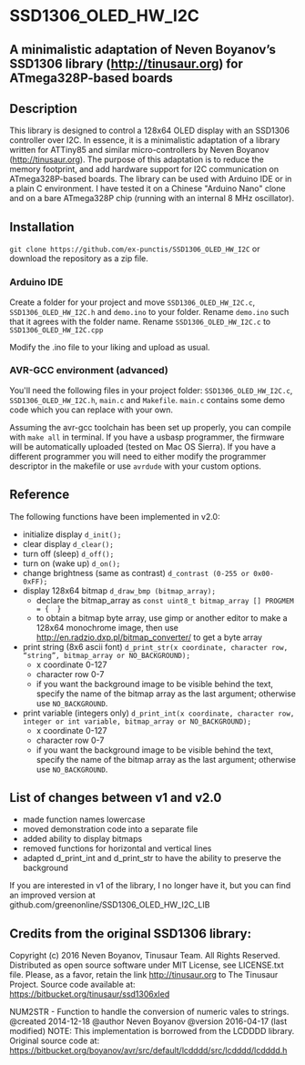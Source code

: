 # SSD1306_OLED_HW_I2C 
## A minimalistic adaptation of Neven Boyanov’s SSD1306 library (http://tinusaur.org) for ATmega328P-based boards

## Description

This library is designed to control a 128x64 OLED display with an SSD1306 controller over I2C. In essence, it is a minimalistic adaptation of a library written for ATTiny85 and similar micro-controllers by Neven Boyanov (http://tinusaur.org). The purpose of this adaptation is to reduce the memory footprint, and add hardware support for I2C communication on ATmega328P-based boards. The library can be used with Arduino IDE or in a plain C environment. I have tested it on a Chinese "Arduino Nano" clone and on a bare ATmega328P chip (running with an internal 8 MHz oscillator).

## Installation

`git clone https://github.com/ex-punctis/SSD1306_OLED_HW_I2C` 
or download the repository as a zip file.

### Arduino IDE

Create a folder for your project and move `SSD1306_OLED_HW_I2C.c`, `SSD1306_OLED_HW_I2C.h` and `demo.ino` to your folder. Rename `demo.ino` such that it agrees with the folder name. Rename `SSD1306_OLED_HW_I2C.c` to `SSD1306_OLED_HW_I2C.cpp`

Modify the .ino file to your liking and upload as usual.

### AVR-GCC environment (advanced)

You'll need the following files in your project folder: `SSD1306_OLED_HW_I2C.c`, `SSD1306_OLED_HW_I2C.h`, `main.c` and `Makefile`. `main.c` contains some demo code which you can replace with your own.

Assuming the avr-gcc toolchain has been set up properly, you can compile with `make all` in terminal. If you have a usbasp programmer, the firmware will be automatically uploaded (tested on Mac OS Sierra). If you have a different programmer you will need to either modify the programmer descriptor in the makefile or use `avrdude` with your custom options.

## Reference

The following functions have been implemented in v2.0:

* initialize display `d_init();`
* clear display `d_clear();`
* turn off (sleep) `d_off();`
* turn on (wake up) `d_on();`
* change brightness (same as contrast) `d_contrast (0-255 or 0x00-0xFF);`
* display 128x64 bitmap `d_draw_bmp (bitmap_array);`
	* declare the bitmap_array as `const uint8_t bitmap_array [] PROGMEM = {  }`
	* to obtain a bitmap byte array, use gimp or another editor to make a 128x64 monochrome image, then use http://en.radzio.dxp.pl/bitmap_converter/ to get a byte array
* print string (8x6 ascii font)	`d_print_str(x coordinate, character row, “string”, bitmap_array or NO_BACKGROUND);`
	* x coordinate 0-127
	* character row 0-7
	* if you want the background image to be visible behind the text, specify the name of the bitmap array as the last argument; otherwise use `NO_BACKGROUND`.
* print variable (integers only)	`d_print_int(x coordinate, character row, integer or int variable, bitmap_array or NO_BACKGROUND);`
	* x coordinate 0-127
	* character row 0-7
	* if you want the background image to be visible behind the text, specify the name of the bitmap array as the last argument; otherwise use `NO_BACKGROUND`.

## List of changes between v1 and v2.0

* made function names lowercase
* moved demonstration code into a separate file
* added ability to display bitmaps
* removed functions for horizontal and vertical lines
* adapted d_print_int and d_print_str to have the ability to preserve the background
 
If you are interested in v1 of the library, I no longer have it, but you can find an improved version at github.com/greenonline/SSD1306_OLED_HW_I2C_LIB

## Credits from the original SSD1306 library:

Copyright (c) 2016 Neven Boyanov, Tinusaur Team. All Rights Reserved.
Distributed as open source software under MIT License, see LICENSE.txt file.
Please, as a favor, retain the link http://tinusaur.org to The Tinusaur Project.
Source code available at: https://bitbucket.org/tinusaur/ssd1306xled

NUM2STR - Function to handle the conversion of numeric vales to strings.
@created	2014-12-18
@author	Neven Boyanov
@version	2016-04-17 (last modified)
NOTE: This implementation is borrowed from the LCDDDD library.
Original source code at: https://bitbucket.org/boyanov/avr/src/default/lcdddd/src/lcdddd/lcdddd.h
